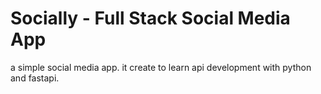 # Socially - Full Stack Social Media App
a simple social media app. it create to learn api development with python and fastapi.
